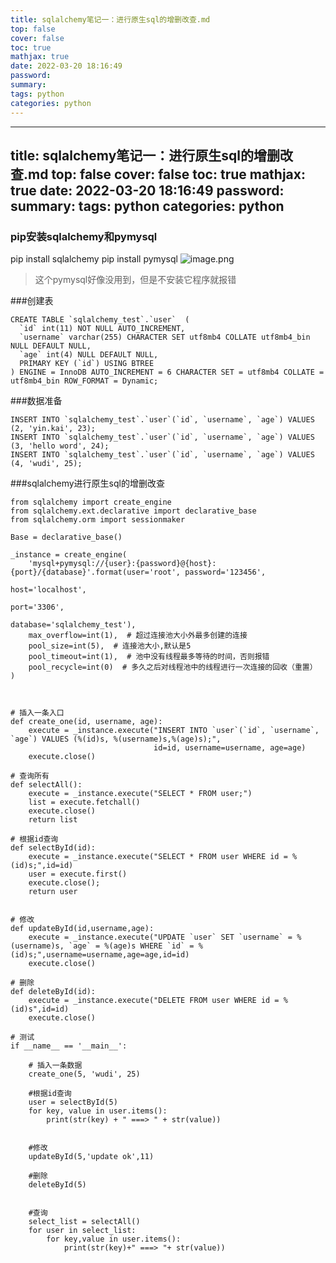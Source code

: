 ```yaml
---
title: sqlalchemy笔记一：进行原生sql的增删改查.md
top: false
cover: false
toc: true
mathjax: true
date: 2022-03-20 18:16:49
password:
summary:
tags: python
categories: python
---
```

---
title: sqlalchemy笔记一：进行原生sql的增删改查.md
top: false
cover: false
toc: true
mathjax: true
date: 2022-03-20 18:16:49
password:
summary:
tags: python
categories: python
---
### pip安装sqlalchemy和pymysql
pip install sqlalchemy
pip install pymysql
![image.png](https://upload-images.jianshu.io/upload_images/13965490-dccafb9859825178.png?imageMogr2/auto-orient/strip%7CimageView2/2/w/1240)

>这个pymysql好像没用到，但是不安装它程序就报错


###创建表
~~~
CREATE TABLE `sqlalchemy_test`.`user`  (
  `id` int(11) NOT NULL AUTO_INCREMENT,
  `username` varchar(255) CHARACTER SET utf8mb4 COLLATE utf8mb4_bin NULL DEFAULT NULL,
  `age` int(4) NULL DEFAULT NULL,
  PRIMARY KEY (`id`) USING BTREE
) ENGINE = InnoDB AUTO_INCREMENT = 6 CHARACTER SET = utf8mb4 COLLATE = utf8mb4_bin ROW_FORMAT = Dynamic;
~~~
###数据准备
~~~
INSERT INTO `sqlalchemy_test`.`user`(`id`, `username`, `age`) VALUES (2, 'yin.kai', 23);
INSERT INTO `sqlalchemy_test`.`user`(`id`, `username`, `age`) VALUES (3, 'hello word', 24);
INSERT INTO `sqlalchemy_test`.`user`(`id`, `username`, `age`) VALUES (4, 'wudi', 25);

~~~
###sqlalchemy进行原生sql的增删改查
~~~
from sqlalchemy import create_engine
from sqlalchemy.ext.declarative import declarative_base
from sqlalchemy.orm import sessionmaker

Base = declarative_base()

_instance = create_engine(
    'mysql+pymysql://{user}:{password}@{host}:{port}/{database}'.format(user='root', password='123456',
                                                                        host='localhost',
                                                                        port='3306',
                                                                        database='sqlalchemy_test'),
    max_overflow=int(1),  # 超过连接池大小外最多创建的连接
    pool_size=int(5),  # 连接池大小,默认是5
    pool_timeout=int(1),  # 池中没有线程最多等待的时间，否则报错
    pool_recycle=int(0)  # 多久之后对线程池中的线程进行一次连接的回收（重置）
)



# 插入一条入口
def create_one(id, username, age):
    execute = _instance.execute("INSERT INTO `user`(`id`, `username`, `age`) VALUES (%(id)s, %(username)s,%(age)s);",
                                id=id, username=username, age=age)
    execute.close()

# 查询所有
def selectAll():
    execute = _instance.execute("SELECT * FROM user;")
    list = execute.fetchall()
    execute.close()
    return list

# 根据id查询
def selectById(id):
    execute = _instance.execute("SELECT * FROM user WHERE id = %(id)s;",id=id)
    user = execute.first()
    execute.close();
    return user


# 修改
def updateById(id,username,age):
    execute = _instance.execute("UPDATE `user` SET `username` = %(username)s, `age` = %(age)s WHERE `id` = %(id)s;",username=username,age=age,id=id)
    execute.close()

# 删除
def deleteById(id):
    execute = _instance.execute("DELETE FROM user WHERE id = %(id)s",id=id)
    execute.close()

# 测试
if __name__ == '__main__':

    # 插入一条数据
    create_one(5, 'wudi', 25)

    #根据id查询
    user = selectById(5)
    for key, value in user.items():
        print(str(key) + " ===> " + str(value))


    #修改
    updateById(5,'update ok',11)

    #删除
    deleteById(5)


    #查询
    select_list = selectAll()
    for user in select_list:
        for key,value in user.items():
            print(str(key)+" ===> "+ str(value))
~~~
